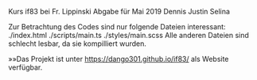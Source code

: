Kurs if83 bei Fr. Lippinski
Abgabe für Mai 2019
Dennis Justin Selina

Zur Betrachtung des Codes sind nur folgende Dateien interessant:
./index.html
./scripts/main.ts
./styles/main.scss
Alle anderen Dateien sind schlecht lesbar, da sie kompilliert wurden.


»»Das Projekt ist unter https://dango301.github.io/if83/ als Website verfügbar.
